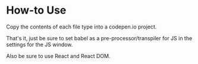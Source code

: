 # How-to Use

Copy the contents of each file type into a codepen.io project.

That's it, just be sure to set babel as a pre-processor/transpiler for JS in the settings for the JS window.

Also be sure to use React and React DOM.